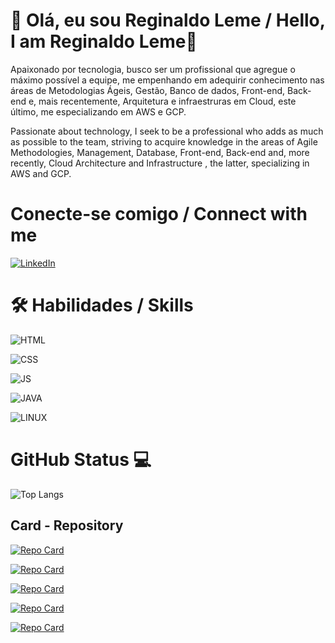 
# 🚀 Olá, eu sou Reginaldo Leme / Hello, I am Reginaldo Leme👋

Apaixonado por tecnologia, busco ser um profissional que agregue o máximo possível a equipe, me empenhando em adequirir conhecimento nas áreas de Metodologias Ágeis, Gestão, Banco de dados, Front-end, Back-end e, mais recentemente, Arquitetura e infraestruras em Cloud, este último, me especializando em AWS e GCP.

Passionate about technology, I seek to be a professional who adds as much as possible to the team, striving to acquire knowledge in the areas of Agile Methodologies, Management, Database, Front-end, Back-end and, more recently, Cloud Architecture and Infrastructure , the latter, specializing in AWS and GCP.


# Conecte-se comigo / Connect with me
[![LinkedIn](https://img.shields.io/badge/LinkedIn-000?style=for-the-badge&logo=linkedin&logoColor=0E76A8)](https://www.linkedin.com/in/reginaldoleme/) 


# 🛠 Habilidades / Skills

![HTML](https://img.shields.io/badge/HTML-red) 

![CSS](https://img.shields.io/badge/CSS-blue)

 ![JS](https://img.shields.io/badge/JavaScript-yellow)  
 
 ![JAVA](https://img.shields.io/badge/PHP-darkblue) 
 
 ![LINUX](https://img.shields.io/badge/SQL-orange) 

# GitHub Status 💻

![Top Langs](https://github-readme-stats-git-masterrstaa-rickstaa.vercel.app/api/top-langs/?username=reginaldoleme2023&bg_color=000&border_color=30A3DC&title_color=E94D5F&text_color=FFF)


## Card - Repository

[![Repo Card](https://github-readme-stats.vercel.app/api/pin/?username=reginaldoleme2023&repo=desafio-poo-dio&bg_color=000&border_color=30A3DC&show_icons=true&icon_color=30A3DC&title_color=E94D5F&text_color=FFF)](https://github.com/digitalinnovationone/roadmaps)


[![Repo Card](https://github-readme-stats.vercel.app/api/pin/?username=reginaldoleme2023&repo=linux-projeto1-iac&bg_color=000&border_color=30A3DC&show_icons=true&icon_color=30A3DC&title_color=E94D5F&text_color=FFF)](https://github.com/digitalinnovationone/roadmaps)

[![Repo Card](https://github-readme-stats.vercel.app/api/pin/?username=reginaldoleme2023&repo=dio-lab-open-source&bg_color=000&border_color=30A3DC&show_icons=true&icon_color=30A3DC&title_color=E94D5F&text_color=FFF)](https://github.com/digitalinnovationone/roadmaps)

[![Repo Card](https://github-readme-stats.vercel.app/api/pin/?username=reginaldoleme2023&repo=desafio-dio-padroes-projeto&bg_color=000&border_color=30A3DC&show_icons=true&icon_color=30A3DC&title_color=E94D5F&text_color=FFF)](https://github.com/digitalinnovationone/roadmaps)

[![Repo Card](https://github-readme-stats.vercel.app/api/pin/?username=reginaldoleme2023&repo=linux-projeto2-iac&bg_color=000&border_color=30A3DC&show_icons=true&icon_color=30A3DC&title_color=E94D5F&text_color=FFF)](https://github.com/digitalinnovationone/roadmaps)
